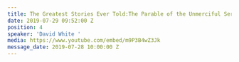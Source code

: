 ```yaml
---
title: The Greatest Stories Ever Told:The Parable of the Unmerciful Servant
date: 2019-07-29 09:52:00 Z
position: 4
speaker: 'David White '
media: https://www.youtube.com/embed/m9P3B4wZ3Jk
message_date: 2019-07-28 10:00:00 Z
---
```


